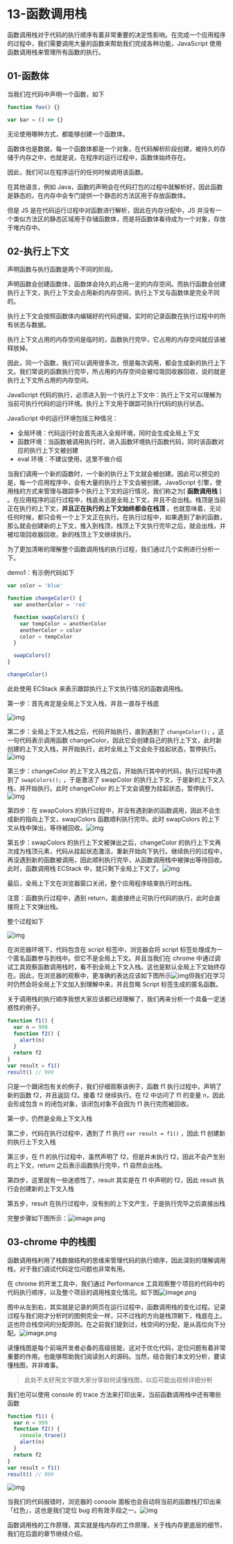 # 13-函数调用栈

函数调用栈对于代码的执行顺序有着非常重要的决定性影响。在完成一个应用程序的过程中，我们需要调用大量的函数来帮助我们完成各种功能，JavaScript 使用函数调用栈来管理所有函数的执行。

## 01-函数体

当我们在代码中声明一个函数，如下

```javascript
function foo() {}

var bar = () => {}
```

无论使用哪种方式，都能够创建一个函数体。

函数体也是数据，每一个函数体都是一个对象，在代码解析阶段创建，被持久的存储于内存之中，也就是说，在程序的运行过程中，函数体始终存在。

因此，我们可以在程序运行的任何时候调用该函数。

在其他语言，例如 Java，函数的声明会在代码打包的过程中就解析好，因此函数是静态的，在内存中会专门提供一个静态的方法区用于存放函数体。

但是 JS 是在代码运行过程中对函数进行解析，因此在内存分配中，JS 并没有一个类似方法区的静态区域用于存储函数体，而是将函数体看待成为一个对象，存放于堆内存中。

## 02-执行上下文

声明函数与执行函数是两个不同的阶段。

声明函数会创建函数体，函数体会持久的占用一定的内存空间。而执行函数会创建执行上下文，执行上下文会占用新的内存空间，执行上下文与函数体是完全不同的。

执行上下文会按照函数体内编辑好的代码逻辑，实时的记录函数在执行过程中的所有状态与数据。

执行上下文占用的内存空间是临时的，函数执行完毕，它占用的内存空间就应该被释放掉。

因此，同一个函数，我们可以调用很多次，但是每次调用，都会生成新的执行上下文。我们常说的函数执行完毕，所占用的内存空间会被垃圾回收器回收，说的就是执行上下文所占用的内存空间。

JavaScript 代码的执行，必须进入到一个执行上下文中：执行上下文可以理解为当前可执行代码的运行环境。执行上下文用于跟踪可执行代码的执行状态。

JavaScript 中的运行环境包括三种情况：

- 全局环境：代码运行时会首先进入全局环境，同时会生成全局上下文
- 函数环境：当函数被调用执行时，进入函数环境执行函数代码，同时该函数对应的执行上下文被创建
- eval 环境：不建议使用，这里不做介绍

当我们调用一个新的函数时，一个新的执行上下文就会被创建。因此可以预见的是，每一个应用程序中，会有大量的执行上下文会被创建。JavaScript 引擎，使用栈的方式来管理与跟踪多个执行上下文的运行情况，我们称之为[ **函数调用栈** ] 。在应用程序的运行过程中，栈底永远是全局上下文，并且不会出栈。栈顶是当前正在执行的上下文，**并且正在执行的上下文始终都会在栈顶** 。也就意味着，无论任何时候，都只会有一个上下文正在执行。在执行过程中，如果遇到了新的函数，那么就会创建新的上下文，推入到栈顶，栈顶上下文执行完毕之后，就会出栈，并被垃圾回收器回收，新的栈顶上下文继续执行。

为了更加清晰的理解整个函数调用栈的执行过程，我们通过几个实例进行分析一下。

demo1：有示例代码如下

```javascript
var color = 'blue'

function changeColor() {
  var anotherColor = 'red'

  function swapColors() {
    var tempColor = anotherColor
    anotherColor = color
    color = tempColor
  }

  swapColors()
}

changeColor()
```

此处使用 ECStack 来表示跟踪执行上下文执行情况的函数调用栈。

第一步：首先肯定是全局上下文入栈，并且一直存于栈底

![img](./assets/1-20240301002840952.png)

第二步：全局上下文入栈之后，代码开始执行，直到遇到了 `changeColor();` ，这一句代码表示调用函数 changeColor，因此它会创建自己的执行上下文，此时新创建的上下文入栈，并开始执行，此时全局上下文会处于挂起状态，暂停执行。![img](http://wechatapppro-1252524126.cdn.xiaoeknow.com/appxw863qeq2150/image/default/caxgX4Y170165132491.png?imageView2/2/q/80%7CimageMogr2/ignore-error/1)

第三步：changeColor 的上下文入栈之后，开始执行其中的代码，执行过程中遇到了 `swapColors();` ，于是激活了 swapColor 的执行上下文，于是新的上下文入栈，并开始执行。此时 changeColor 的上下文会调整为挂起状态，暂停执行。![img](./assets/1-9224120.png)

第四步：在 swapColors 的执行过程中，并没有遇到新的函数调用，因此不会生成新的指向上下文，swapColors 函数顺利执行完毕。此时 swapColors 的上下文从栈中弹出，等待被回收。![img](./assets/1-20240301002840978.png)

第五步：swapColors 的执行上下文被弹出之后，changeColor 的执行上下文再次成为栈顶元素，代码从挂起状态激活，重新开始向下执行。继续执行的过程中，再没遇到新的函数被调用，因此顺利执行完毕，从函数调用栈中被弹出等待回收。此时，函数调用栈 ECStack 中，就只剩下全局上下文了。![img](./assets/1-20240301002840967.png)

最后，全局上下文在浏览器窗口关闭，整个应用程序结束执行时出栈。

注意：函数执行过程中，遇到 return，能直接终止可执行代码的执行，此时会直接将上下文弹出栈。

整个过程如下

![img](./assets/1-20240301002841179.png)

在浏览器环境下，代码包含在 script 标签中，浏览器会将 script 标签处理成为一个匿名函数参与到栈中。但它不是全局上下文。并且当我们在 chrome 中通过调试工具观察函数调用栈时，看不到全局上下文入栈。这也是默认全局上下文始终存在。因此，在浏览器的观察中，更准确的表达应该如下图所示![img](./assets/1-20240301002841262.png)但我们在学习时仍然会将全局上下文加入到理解中来，并且忽略 Script 标签生成的匿名函数。

关于调用栈的执行顺序我想大家应该都已经理解了，我们再来分析一个具备一定迷惑性的例子。

```javascript
function f1() {
  var n = 999
  function f2() {
    alert(n)
  }
  return f2
}
var result = f1()
result() // 999
```

只是一个跟闭包有关的例子，我们仔细观察该例子，函数 f1 执行过程中，声明了新的函数 f2，并且返回 f2。接着 f2 继续执行。在 f2 中访问了 f1 的变量 n，因此会形成包含 n 的闭包对象，该闭包对象不会因为 f1 执行完而被回收。

第一步，仍然是全局上下文入栈

第二步，代码在执行过程中，遇到了 f1 执行 `var result = f1()` ，因此 f1 创建新的执行上下文入栈

第三步，在 f1 的执行过程中，虽然声明了 f2，但是并未执行 f2，因此不会产生别的上下文，return 之后表示函数执行完毕，f1 自然会出栈。

第四步，这里就有一些迷惑性了，result 其实是在 f1 中声明的 f2，因此 result 执行会创建新的上下文入栈

第五步，result 在执行过程中，没有别的上下文产生，于是执行完毕之后直接出栈

完整步骤如下图所示：![image.png](./assets/1-20240301002841289.png)

## 03-chrome 中的栈图

函数调用栈利用了栈数据结构的思维来管理代码的执行顺序，因此深刻的理解调用栈，对于我们调试代码定位问题也非常有用。

在 chrome 的开发工具中，我们通过 Performance 工具观察整个项目的代码中的代码执行顺序，以及整个项目的调用栈变化情况。如下图![image.png](./assets/1-20240301002841380.png)

图中从左到右，其实就是记录的网页在运行过程中，函数调用栈的变化过程。记录过程与我们刚才分析时的图例完全一样，只不过栈的方向是栈顶朝下，栈底在上。这也符合栈空间的分配原则。在之前我们提到过，栈空间的分配，是从高位向下分配。![image.png](./assets/1-20240301002841190.png)

读懂栈图是每个前端开发者必备的高级技能，这对于优化代码，定位问题有着非常重要的作用。也能够帮助我们阅读别人的源码。当然，结合我们本文的分析，要读懂栈图，并非难事。

> 此处不太好用文字跟大家分享如何读懂栈图，以后可能出视频详细分析

我们也可以使用 console 的 trace 方法来打印出来，当前函数调用栈中还有哪些函数

```javascript
function f1() {
  var n = 999
  function f2() {
    console.trace()
    alert(n)
  }
  return f2
}
var result = f1()
result() // 999
```

![img](./assets/1-20240301002841095.png)

当我们的代码报错时，浏览器的 console 面板也会自动将当前的函数栈打印出来「红色」，这也是我们定位 bug 的有效手段之一。![img](./assets/1-20240301002841427.png)

函数调用栈的工作原理，其实就是栈内存的工作原理，关于栈内存更底层的细节，我们在后面的章节继续介绍。
